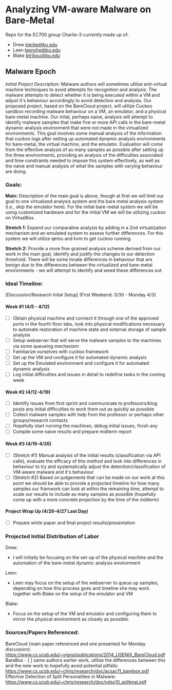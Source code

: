 # Analyzing VM-aware Malware on Bare-Metal

Repo for the EC700 group Charlie-3 currently made up of:
- Drew kierke@bu.edu
- Leen leenshe@bu.edu
- Blake btribou@bu.edu

## Malware Epoch

_Initial Project Description:_ Malware authors will sometimes utilize anti-virtual machine techniques to avoid attempts for recognition and analysis.  The malware attempts to detect whether it is being executed within a VM and adjust it's behaviour accordingly to avoid detection and analysis.  Our proposed project, based on the BareCloud project, will utilize Cuckoo sandbox recording malware behaviour on a VM, an emulator, and a physical bare-metal machine.  Our inital, perhaps naive, analysis will attempt to identify malware samples that make five or more API calls in the bare-metal dynamic analysis environment that were not made in the virtualized environments.  This goal involves some manual analysis of the information that cuckoo logs after setting up automated dynamic analysis environments for bare-metal, the virtual machine, and the emulator.  Evaluation will come from the effective analysis of as many samples as possible after setting up the three environments, providing an analysis of the difficulties associated and time constraints needed to impose this system effectively, as well as the naive and manual analysis of what the samples with varying behaviour are doing.


### Goals:

__Main:__ Description of the main goal is above, though at first we will limit our goal to one virtualized analysis system and the bare metal analysis system (i.e., skip the emulator here).  For the initial bare-metal system we will be using customized hardware and for the initial VM we will be utilizing cuckoo on VirtualBox.

__Stretch 1:__ Expand our comparative analysis by adding in a 2nd virtualization mechanism and an emulated system to assess further differences.  For this system we will utilize qemu and kvm to get cuckoo running. 

__Stretch 2:__ Provide a more fine-grained analysis scheme derived from our work in the main goal, identify and justify the changes to our detection threshold.  There will be some innate differences in behaviour that are benign due to the differences between the virtualized and bare-metal environments - we will attempt to identify and weed these differences out.

### Ideal Timeline:

[Discussion/Research Inital Setup] (First Weekend: 3/30 - Monday 4/3)

#### Week #1 (4/5 - 4/12)
- [ ] Obtain physical machine and connect it through one of the approved ports in the fourth floor labs, look into physical modifications necessary to automate restoration of machine state and external storage of sample analysis
- [ ] Setup webserver that will serve the malware samples to the machines via some queueing mechanism
- [ ] Familiarize ourselves with cuckoo framework
- [ ] Set up the VM and configure it for automated dynamic analysis
- [ ] Set up the Emulated environment and configure it for automated dynamic analysis
- [ ] Log initial difficulties and issues in detail to redefine tasks in the coming week

#### Week #2 (4/12-4/19)
- [ ] Identify issues from first sprint and communicate to professors/blog posts any initial difficulties to work them out as quickly as possible
- [ ] Collect malware samples with help from the professor or perhaps other groups/research contacts
- [ ] Hopefully start running the machines, debug initial issues, finish any 
- [ ] Compile some naive results and prepare midterm report

#### Week #3 (4/19-4/26)
- [ ] (Stretch #1) Manual analysis of the initial results (classification via API calls), evaluate the efficacy of this method and look into differences in behaviour to try and systematically adjust the detection/classification of VM-aware malware and it's behaviour
- [ ] (Stretch #2) Based on judgements that can be made on our work at this point we should be able to provide a projected timeline for how many samples our framwork can look at within the remaining time, attempt to scale our results to include as many samples as possible (hopefully come up with a more concrete projection by the time of the midterm)

#### Project Wrap Up (4/26-4/27 Last Day)
- [ ] Prepare white paper and final project results/presentation

### Projected Initial Distribution of Labor

Drew:
* I will initially be focusing on the set-up of the physical machine and the automation of the bare-metal dynamic analysis environment

Leen:
* Leen may focus on the setup of the webserver to queue up samples, depending on how this process goes and timeline she may work together with Blake on the setup of the emulator and VM

Blake:
* Focus on the setup of the VM and emulator and configuring them to mirror the physical environment as closely as possible.

### Sources/Papers Referenced:

BareCloud (main paper referenced and one presented for Monday discussion):
	https://www.cs.ucsb.edu/~vigna/publications/2014_USENIX_BareCloud.pdf
BareBox - [ ] same authors earlier work, utilize the differences between this and the new work to hopefully avoid potential pitfalls:
	https://www.cs.ucsb.edu/~chris/research/doc/acsac11_barebox.pdf
Effective Detection of Split Personalities in Malware:
	https://www.cs.ucsb.edu/~chris/research/doc/ndss10_splitmal.pdf
